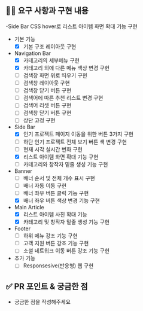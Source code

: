 ## 👩‍💻 요구 사항과 구현 내용
-Side Bar
CSS hover로 리스트 아이템 화면 확대 기능 구현

- 기본 기능
  - [X]  기본 구조 레이아웃 구현
- Navigation Bar
  - [X]  카테고리의 세부메뉴 구현
  - [X]  카테고리 외에 다른 메뉴 색상 변경 구현
  - [ ]  검색창 화면 위로 띄우기 구현
  - [ ]  검색창 레이아웃 구현
  - [ ]  검색창 닫기 버튼 구현
  - [ ]  검색어에 따른 추천 리스트 변경 구현
  - [ ]  검색어 리셋 버튼 구현
  - [ ]  검색창 닫기 버튼 구현
  - [ ]  상단 고정 구현
- Side Bar
  - [X]  인기 프로젝트 페이지 이동을 위한 버튼 3가지 구현
  - [ ]  하단 인기 프로젝트 전체 보기 버튼 색 변경 구현
  - [ ]  현재 시각 실시간 변화 구현
  - [X]  리스트 아이템 화면 확대 기능 구현
  - [ ]  카테고리와 창작자 밑줄 생성 기능 구현
- Banner
  - [ ]  배너 순서 및 전체 개수 표시 구현
  - [ ]  배너 자동 이동 구현
  - [ ]  배너 좌우 버튼 클릭 기능 구현
  - [X]  배너 좌우 버튼 색상 변경 기능 구현
- Main Article
  - [X]  리스트 아이템 사진 확대 기능
  - [X]  카테고리 및 창작자 밑줄 생성 기능 구현
- Footer
  - [ ]  하위 메뉴 강조 기능 구현
  - [ ]  고객 지원 버튼 강조 기능 구현
  - [ ]  소셜 네트워크 이동 버튼 강조 기능 구현
- 추가 기능
  - [ ]  Responsesive(반응형) 웹 구현

## ✅ PR 포인트 & 궁금한 점
<!-- 리뷰어 분들이 집중적으로 보셨으면 하는 내용을 적어주세요 -->
- 궁금한 점을 작성해주세요


